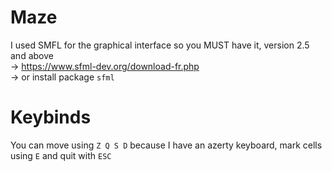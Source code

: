 # Maze
I used SMFL for the graphical interface so you MUST have it, version 2.5 and above\
-> https://www.sfml-dev.org/download-fr.php \
-> or install package `sfml`
# Keybinds
You can move using `Z Q S D` because I have an azerty keyboard, mark cells using `E` and quit with `ESC`

